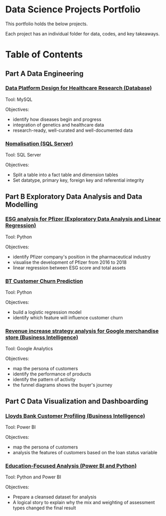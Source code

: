 # Data Science Projects Portfolio

This portfolio holds the below projects. 

Each project has an individual folder for data, codes, and key takeaways.
# Table of Contents

## Part A Data Engineering

### [Data Platform Design for Healthcare Research (Database)](https://github.com/xiangivyli/Data-Science-Porfolio/tree/main/Data%20Platform%20Design%20for%20Healthcare%20Research%20(Database))
 
Tool: MySQL
 
Objectives:
   - identify how diseases begin and progress
   - integration of genetics and healthcare data
   - research-ready, well-curated and well-documented data

### [Nomalisation (SQL Server)](https://github.com/xiangivyli/Data-Science-Porfolio/tree/main/Nomalisation%20(SQL%20Server))

Tool: SQL Server

Objectives:
  - Split a table into a fact table and dimension tables
  - Set datatype, primary key, foreign key and referential integrity

## Part B Exploratory Data Analysis and Data Modelling

### [ESG analysis for Pfizer (Exploratory Data Analysis and Linear Regression)](https://github.com/xiangivyli/Data-Science-Porfolio/tree/main/ESG%20analysis%20for%20Pfizer%20(Linear%20Regression))

Tool: Python

Objectives:
  - identify Pfizer company's position in the pharmaceutical industry
  - visualise the development of Pfizer from 2016 to 2018
  - linear regression between ESG score and total assets
 
### [BT Customer Churn Prediction](https://github.com/xiangivyli/Data-Science-Porfolio/tree/main/BT%20Customer%20Churn%20Prediction)
 
Tool: Python

Objectives:
   - build a logistic regression model 
   - identify which feature will influence customer churn

### [Revenue increase strategy analysis for Google merchandise store (Business Intelligence)](https://github.com/xiangivyli/Data-Science-Porfolio/tree/main/Revenue%20increase%20strategy%20analysis%20for%20Google%20merchandise%20store%20(BI))

Tool: Google Analytics

Objectives:
  - map the persona of customers
  - identify the performance of products
  - identify the pattern of activity
  - the funnel diagrams shows the buyer's journey

## Part C Data Visualization and Dashboarding

### [Lloyds Bank Customer Profiling (Business Intelligence)](https://github.com/xiangivyli/Data-Science-Porfolio/tree/main/Lloyds%20Bank%20Customer%20Profiling%20(Business%20Intelligence))
 
Tool: Power BI

Objectives:
  - map the persona of customers 
  - analysis the features of customers based on the loan status variable

### [Education-Focused Analysis (Power BI and Python)](https://github.com/xiangivyli/Data-Science-Porfolio/blob/main/Education-Focused%20Analysis%20(Power%20BI%20and%20Python))

Tool: Python and Power BI

Objectives:
  - Prepare a cleansed dataset for analysis
  - A logical story to explain why the mix and weighting of assessment types changed the final result
 
